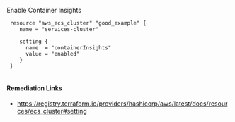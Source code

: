 
Enable Container Insights

```hcl
 resource "aws_ecs_cluster" "good_example" {
 	name = "services-cluster"
   
 	setting {
 	  name  = "containerInsights"
 	  value = "enabled"
 	}
 }
 
```

#### Remediation Links
 - https://registry.terraform.io/providers/hashicorp/aws/latest/docs/resources/ecs_cluster#setting

